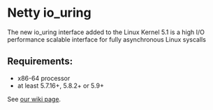# Netty io_uring

The new io_uring interface added to the Linux Kernel 5.1 is a high I/O performance scalable interface for fully asynchronous Linux syscalls

## Requirements:

- x86-64 processor
- at least 5.7.16+, 5.8.2+ or 5.9+


See [our wiki page](https://netty.io/wiki/native-transports.html).

